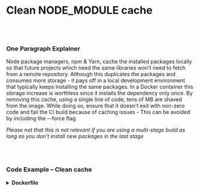 # Clean NODE_MODULE cache

<br/><br/>

### One Paragraph Explainer

Node package managers, npm & Yarn, cache the installed packages locally so that future projects which need the same libraries won't need to fetch from a remote repository. Although this duplicates the packages and consumes more storage - it pays off in a local development environment that typically keeps installing the same packages. In a Docker container this storage increase is worthless since it installs the dependency only once. By removing this cache, using a single line of code, tens of MB are shaved from the image. While doing so, ensure that it doesn't exit with non-zero code and fail the CI build because of caching issues - This can be avoided by including the --force flag.

*Please not that this is not relevant if you are using a multi-stage build as long as you don't install new packages in the last stage*

<br/><br/>

### Code Example – Clean cache

<details>
<summary><strong>Dockerfile</strong></summary>

```dockerfile
FROM node:12-slim AS build

WORKDIR /usr/src/app
COPY package.json package-lock.json ./
RUN npm ci --production && npm cache clean --force

# The rest comes here
```

</details>
